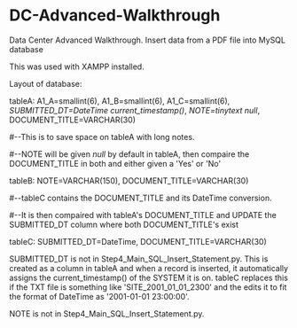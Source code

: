 # DC-Advanced-Walkthrough
Data Center Advanced Walkthrough. Insert data from a PDF file into MySQL database

This was used with XAMPP installed.

Layout of database:

tableA: A1_A=smallint(6), A1_B=smallint(6), A1_C=smallint(6), *SUBMITTED_DT=DateTime current_timestamp()*, *NOTE=tinytext null*, DOCUMENT_TITLE=VARCHAR(30)

#--This is to save space on tableA with long notes.

#--NOTE will be given *null* by default in tableA, then compaire the DOCUMENT_TITLE in both and either given a 'Yes' or 'No'

tableB: NOTE=VARCHAR(150), DOCUMENT_TITLE=VARCHAR(30)

#--tableC contains the DOCUMENT_TITLE and its DateTime conversion.

#--It is then compaired with tableA's DOCUMENT_TITLE and UPDATE the SUBMITTED_DT column where both DOCUMENT_TITLE's exist

tableC: SUBMITTED_DT=DateTime, DOCUMENT_TITLE=VARCHAR(30)

SUBMITTED_DT is not in Step4_Main_SQL_Insert_Statement.py.  This is created as a column in tableA and when a record is inserted, it automatically
assigns the current_timestamp() of the SYSTEM it is on. tableC replaces this if the TXT file is something like 'SITE_2001_01_01_2300' and the edits 
it to fit the format of DateTime as '2001-01-01 23:00:00'.

NOTE is not in Step4_Main_SQL_Insert_Statement.py. 

